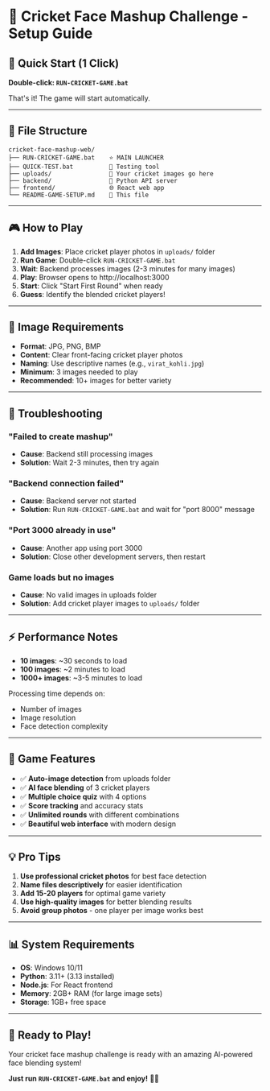 # 🏏 Cricket Face Mashup Challenge - Setup Guide

## 🚀 **Quick Start (1 Click)**

**Double-click: `RUN-CRICKET-GAME.bat`**

That's it! The game will start automatically.

---

## 📁 **File Structure**

```
cricket-face-mashup-web/
├── RUN-CRICKET-GAME.bat    ⭐ MAIN LAUNCHER
├── QUICK-TEST.bat          🔧 Testing tool
├── uploads/                📸 Your cricket images go here
├── backend/                🐍 Python API server
├── frontend/               🌐 React web app
└── README-GAME-SETUP.md    📖 This file
```

---

## 🎮 **How to Play**

1. **Add Images**: Place cricket player photos in `uploads/` folder
2. **Run Game**: Double-click `RUN-CRICKET-GAME.bat`
3. **Wait**: Backend processes images (2-3 minutes for many images)
4. **Play**: Browser opens to http://localhost:3000
5. **Start**: Click "Start First Round" when ready
6. **Guess**: Identify the blended cricket players!

---

## 📸 **Image Requirements**

- **Format**: JPG, PNG, BMP
- **Content**: Clear front-facing cricket player photos
- **Naming**: Use descriptive names (e.g., `virat_kohli.jpg`)
- **Minimum**: 3 images needed to play
- **Recommended**: 10+ images for better variety

---

## 🔧 **Troubleshooting**

### "Failed to create mashup"
- **Cause**: Backend still processing images
- **Solution**: Wait 2-3 minutes, then try again

### "Backend connection failed"
- **Cause**: Backend server not started
- **Solution**: Run `RUN-CRICKET-GAME.bat` and wait for "port 8000" message

### "Port 3000 already in use"
- **Cause**: Another app using port 3000
- **Solution**: Close other development servers, then restart

### Game loads but no images
- **Cause**: No valid images in uploads folder
- **Solution**: Add cricket player images to `uploads/` folder

---

## ⚡ **Performance Notes**

- **10 images**: ~30 seconds to load
- **100 images**: ~2 minutes to load  
- **1000+ images**: ~3-5 minutes to load

Processing time depends on:
- Number of images
- Image resolution
- Face detection complexity

---

## 🎯 **Game Features**

- ✅ **Auto-image detection** from uploads folder
- ✅ **AI face blending** of 3 cricket players
- ✅ **Multiple choice quiz** with 4 options
- ✅ **Score tracking** and accuracy stats
- ✅ **Unlimited rounds** with different combinations
- ✅ **Beautiful web interface** with modern design

---

## 💡 **Pro Tips**

1. **Use professional cricket photos** for best face detection
2. **Name files descriptively** for easier identification
3. **Add 15-20 players** for optimal game variety
4. **Use high-quality images** for better blending results
5. **Avoid group photos** - one player per image works best

---

## 📊 **System Requirements**

- **OS**: Windows 10/11
- **Python**: 3.11+ (3.13 installed)
- **Node.js**: For React frontend
- **Memory**: 2GB+ RAM (for large image sets)
- **Storage**: 1GB+ free space

---

## 🎉 **Ready to Play!**

Your cricket face mashup challenge is ready with an amazing AI-powered face blending system!

**Just run `RUN-CRICKET-GAME.bat` and enjoy!** 🏏✨
